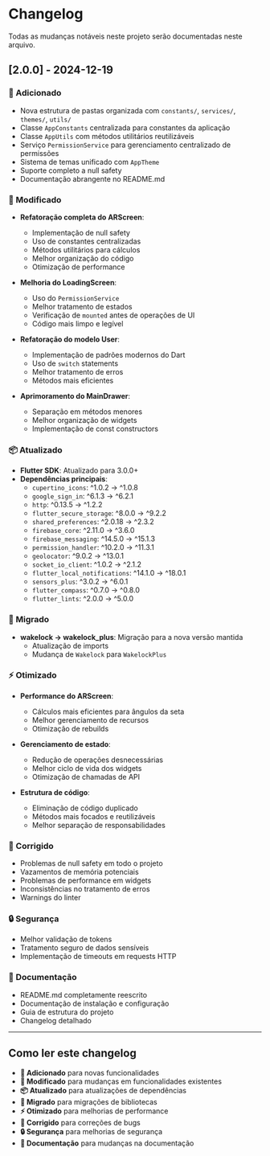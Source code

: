 # Changelog

Todas as mudanças notáveis neste projeto serão documentadas neste arquivo.

## [2.0.0] - 2024-12-19

### 🚀 Adicionado

- Nova estrutura de pastas organizada com `constants/`, `services/`, `themes/`, `utils/`
- Classe `AppConstants` centralizada para constantes da aplicação
- Classe `AppUtils` com métodos utilitários reutilizáveis
- Serviço `PermissionService` para gerenciamento centralizado de permissões
- Sistema de temas unificado com `AppTheme`
- Suporte completo a null safety
- Documentação abrangente no README.md

### 🔄 Modificado

- **Refatoração completa do ARScreen**:

  - Implementação de null safety
  - Uso de constantes centralizadas
  - Métodos utilitários para cálculos
  - Melhor organização do código
  - Otimização de performance

- **Melhoria do LoadingScreen**:

  - Uso do `PermissionService`
  - Melhor tratamento de estados
  - Verificação de `mounted` antes de operações de UI
  - Código mais limpo e legível

- **Refatoração do modelo User**:

  - Implementação de padrões modernos do Dart
  - Uso de `switch` statements
  - Melhor tratamento de erros
  - Métodos mais eficientes

- **Aprimoramento do MainDrawer**:
  - Separação em métodos menores
  - Melhor organização de widgets
  - Implementação de const constructors

### 📦 Atualizado

- **Flutter SDK**: Atualizado para 3.0.0+
- **Dependências principais**:
  - `cupertino_icons`: ^1.0.2 → ^1.0.8
  - `google_sign_in`: ^6.1.3 → ^6.2.1
  - `http`: ^0.13.5 → ^1.2.2
  - `flutter_secure_storage`: ^8.0.0 → ^9.2.2
  - `shared_preferences`: ^2.0.18 → ^2.3.2
  - `firebase_core`: ^2.11.0 → ^3.6.0
  - `firebase_messaging`: ^14.5.0 → ^15.1.3
  - `permission_handler`: ^10.2.0 → ^11.3.1
  - `geolocator`: ^9.0.2 → ^13.0.1
  - `socket_io_client`: ^1.0.2 → ^2.1.2
  - `flutter_local_notifications`: ^14.1.0 → ^18.0.1
  - `sensors_plus`: ^3.0.2 → ^6.0.1
  - `flutter_compass`: ^0.7.0 → ^0.8.0
  - `flutter_lints`: ^2.0.0 → ^5.0.0

### 🔧 Migrado

- **wakelock → wakelock_plus**: Migração para a nova versão mantida
  - Atualização de imports
  - Mudança de `Wakelock` para `WakelockPlus`

### ⚡ Otimizado

- **Performance do ARScreen**:

  - Cálculos mais eficientes para ângulos da seta
  - Melhor gerenciamento de recursos
  - Otimização de rebuilds

- **Gerenciamento de estado**:

  - Redução de operações desnecessárias
  - Melhor ciclo de vida dos widgets
  - Otimização de chamadas de API

- **Estrutura de código**:
  - Eliminação de código duplicado
  - Métodos mais focados e reutilizáveis
  - Melhor separação de responsabilidades

### 🐛 Corrigido

- Problemas de null safety em todo o projeto
- Vazamentos de memória potenciais
- Problemas de performance em widgets
- Inconsistências no tratamento de erros
- Warnings do linter

### 🔒 Segurança

- Melhor validação de tokens
- Tratamento seguro de dados sensíveis
- Implementação de timeouts em requests HTTP

### 📝 Documentação

- README.md completamente reescrito
- Documentação de instalação e configuração
- Guia de estrutura do projeto
- Changelog detalhado

---

## Como ler este changelog

- **🚀 Adicionado** para novas funcionalidades
- **🔄 Modificado** para mudanças em funcionalidades existentes
- **📦 Atualizado** para atualizações de dependências
- **🔧 Migrado** para migrações de bibliotecas
- **⚡ Otimizado** para melhorias de performance
- **🐛 Corrigido** para correções de bugs
- **🔒 Segurança** para melhorias de segurança
- **📝 Documentação** para mudanças na documentação
